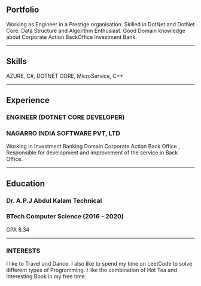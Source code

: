 ## Portfolio

Working as Engineer in a Prestige organisation. Skilled in DotNet and DotNet Core. Data Structure and Algorithm Enthusiast. Good Domain knowledge about Corporate Action BackOffice Investment Bank.

---

## Skills

<p align='left'>
   AZURE,
   C#,
   DOTNET CORE,
   MicroService,
   C++
</p>

---

## Experience

### **ENGINEER (DOTNET CORE DEVELOPER)**

### NAGARRO INDIA SOFTWARE PVT, LTD
Working in Investment Banking Domain Corporate Action Back Office , Responsible for development and improvement of the service in Back Office.

---

## Education

### **Dr. A.P.J Abdul Kalam Technical**
### BTech Computer Science (2016 - 2020)
GPA 8.34

---

### INTERESTS
I like to Travel and Dance. I also like to spend my time on LeetCode to solve different types of Programming. I like the combination of Hot Tea and Interesting Book in my free time.
